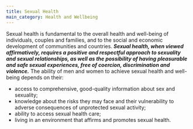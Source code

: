 ```yaml
---
title: Sexual Health
main_category: Health and Wellbeing
---
```

Sexual health is fundamental to the overall health and well-being of individuals, couples and families, and to the social and economic development of communities and countries. ***Sexual health, when viewed affirmatively, requires a positive and respectful approach to sexuality and sexual relationships, as well as the possibility of having pleasurable and safe sexual experiences, free of coercion, discrimination and violence.*** The ability of men and women to achieve sexual health and well-being depends on their:

* access to comprehensive, good-quality information about sex and sexuality;
* knowledge about the risks they may face and their vulnerability to adverse consequences of unprotected sexual activity;
* ability to access sexual health care;
* living in an environment that affirms and promotes sexual health.